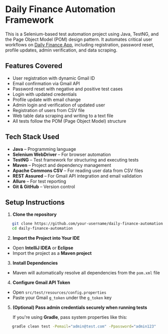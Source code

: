 # Daily Finance Automation Framework

This is a Selenium-based test automation project using Java, TestNG, and the Page Object Model (POM) design pattern. It automates critical user workflows on [Daily Finance App](https://dailyfinance.roadtocareer.net/), including registration, password reset, profile updates, admin verification, and data scraping.


##  Features Covered

-  User registration with dynamic Gmail ID
-  Email confirmation via Gmail API
-  Password reset with negative and positive test cases
-  Login with updated credentials
-  Profile update with email change
-  Admin login and verification of updated user
-  Registration of users from CSV file
-  Web table data scraping and writing to a text file
-  All tests follow the POM (Page Object Model) structure


##  Tech Stack Used

- **Java** – Programming language
- **Selenium WebDriver** – For browser automation
- **TestNG** – Test framework for structuring and executing tests
- **Maven** – Project and dependency management
- **Apache Commons CSV** – For reading user data from CSV files
- **REST Assured** – For Gmail API integration and email validation
- **Allure** – For test reporting
- **Git & GitHub** – Version control


##  Setup Instructions

1. **Clone the repository**

```bash
   git clone https://github.com/your-username/daily-finance-automation.git
   cd daily-finance-automation
```

 2. **Import the Project into Your IDE**

- Open **IntelliJ IDEA** or **Eclipse**
- Import the project as a **Maven project**

3. **Install Dependencies**

- Maven will automatically resolve all dependencies from the `pom.xml` file

4. **Configure Gmail API Token**

- Open `src/test/resources/config.properties`
- Paste your Gmail `g_token` under the `g_token` key

5. **(Optional) Pass admin credentials securely when running tests**

   If you're using **Gradle**, pass system properties like this:
```bash
   gradle clean test -Pemail="admin@test.com" -Ppassword="admin123"
```

